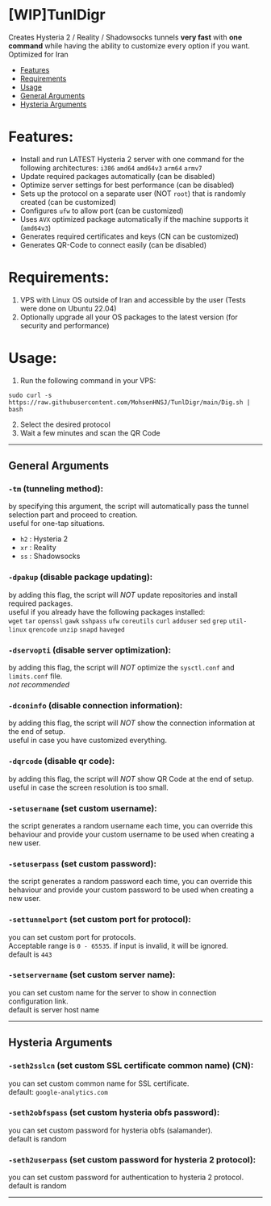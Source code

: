 # [WIP]TunlDigr  
Creates Hysteria 2 / Reality / Shadowsocks tunnels **very fast** with **one command** while having the ability to customize every option if you want.  
Optimized for Iran

- [Features](https://github.com/MohsenHNSJ/TunlDigr?tab=readme-ov-file#features)
- [Requirements](https://github.com/MohsenHNSJ/TunlDigr?tab=readme-ov-file#requires)
- [Usage](https://github.com/MohsenHNSJ/TunlDigr?tab=readme-ov-file#usage)
- [General Arguments](https://github.com/MohsenHNSJ/TunlDigr?tab=readme-ov-file#general-arguments)
- [Hysteria Arguments](https://github.com/MohsenHNSJ/TunlDigr?tab=readme-ov-file#hysteria-arguments)

# Features:  
- Install and run LATEST Hysteria 2 server with one command for the following architectures: `i386` `amd64` `amd64v3` `arm64` `armv7`
- Update required packages automatically (can be disabled)
- Optimize server settings for best performance (can be disabled)
- Sets up the protocol on a separate user (NOT `root`) that is randomly created (can be customized)
- Configures `ufw` to allow port (can be customized)
- Uses `AVX` optimized package automatically if the machine supports it (`amd64v3`)
- Generates required certificates and keys (CN can be customized)
- Generates QR-Code to connect easily (can be disabled)  

# Requirements:  
1. VPS with Linux OS outside of Iran and accessible by the user (Tests were done on Ubuntu 22.04)
2. Optionally upgrade all your OS packages to the latest version (for security and performance)  

# Usage:
1. Run the following command in your VPS:  

```
sudo curl -s https://raw.githubusercontent.com/MohsenHNSJ/TunlDigr/main/Dig.sh | bash
```

2. Select the desired protocol
3. Wait a few minutes and scan the QR Code  

---
 
## General Arguments
### `-tm` (tunneling method):  
by specifying this argument, the script will automatically pass the tunnel selection part and proceed to creation.  
useful for one-tap situations.  
- `h2` : Hysteria 2
- `xr` : Reality
- `ss` : Shadowsocks

### `-dpakup` (disable package updating):
by adding this flag, the script will *NOT* update repositories and install required packages.  
useful if you already have the following packages installed:  
`wget` `tar` `openssl` `gawk` `sshpass` `ufw` `coreutils` `curl` `adduser` `sed` `grep` `util-linux` `qrencode` `unzip` `snapd` `haveged`  

### `-dservopti` (disable server optimization):
by adding this flag, the script will *NOT* optimize the `sysctl.conf` and `limits.conf` file.  
_not recommended_   

### `-dconinfo` (disable connection information):  
by adding this flag, the script will *NOT* show the connection information at the end of setup.  
useful in case you have customized everything.  

### `-dqrcode` (disable qr code):
by adding this flag, the script will *NOT* show QR Code at the end of setup.  
useful in case the screen resolution is too small.  

### `-setusername` (set custom username):
the script generates a random username each time, you can override this behaviour and provide your custom username to be used when creating a new user.  

### `-setuserpass` (set custom password):
the script generates a random password each time, you can override this behaviour and provide your custom password to be used when creating a new user.  

### `-settunnelport` (set custom port for protocol):  
you can set custom port for protocols.  
Acceptable range is `0 - 65535`. if input is invalid, it will be ignored.  
default is `443`  

### `-setservername` (set custom server name):
you can set custom name for the server to show in connection configuration link.  
default is server host name

---

## Hysteria Arguments
### `-seth2sslcn` (set custom SSL certificate common name) (CN):  
you can set custom common name for SSL certificate.  
default: `google-analytics.com`  

### `-seth2obfspass` (set custom hysteria obfs password):
you can set custom password for hysteria obfs (salamander).  
default is random  

### `-seth2userpass` (set custom password for hysteria 2 protocol):  
you can set custom password for authentication to hysteria 2 protocol.  
default is random  
 

---

